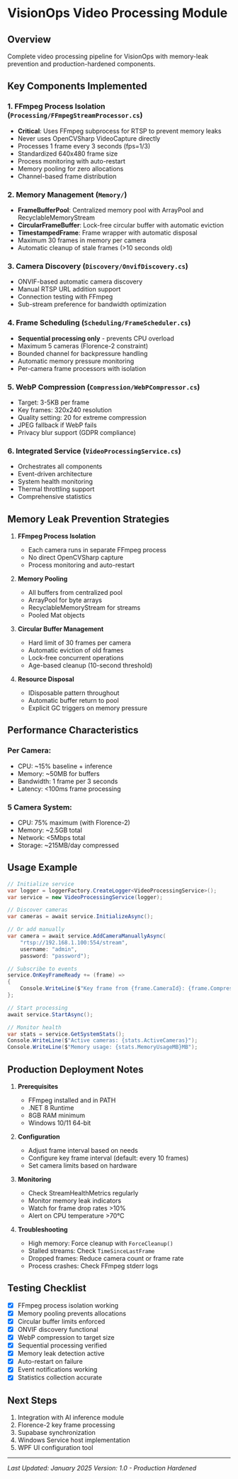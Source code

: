 # VisionOps Video Processing Module

## Overview
Complete video processing pipeline for VisionOps with memory-leak prevention and production-hardened components.

## Key Components Implemented

### 1. FFmpeg Process Isolation (`Processing/FFmpegStreamProcessor.cs`)
- **Critical**: Uses FFmpeg subprocess for RTSP to prevent memory leaks
- Never uses OpenCVSharp VideoCapture directly
- Processes 1 frame every 3 seconds (fps=1/3)
- Standardized 640x480 frame size
- Process monitoring with auto-restart
- Memory pooling for zero allocations
- Channel-based frame distribution

### 2. Memory Management (`Memory/`)
- **FrameBufferPool**: Centralized memory pool with ArrayPool and RecyclableMemoryStream
- **CircularFrameBuffer**: Lock-free circular buffer with automatic eviction
- **TimestampedFrame**: Frame wrapper with automatic disposal
- Maximum 30 frames in memory per camera
- Automatic cleanup of stale frames (>10 seconds old)

### 3. Camera Discovery (`Discovery/OnvifDiscovery.cs`)
- ONVIF-based automatic camera discovery
- Manual RTSP URL addition support
- Connection testing with FFmpeg
- Sub-stream preference for bandwidth optimization

### 4. Frame Scheduling (`Scheduling/FrameScheduler.cs`)
- **Sequential processing only** - prevents CPU overload
- Maximum 5 cameras (Florence-2 constraint)
- Bounded channel for backpressure handling
- Automatic memory pressure monitoring
- Per-camera frame processors with isolation

### 5. WebP Compression (`Compression/WebPCompressor.cs`)
- Target: 3-5KB per frame
- Key frames: 320x240 resolution
- Quality setting: 20 for extreme compression
- JPEG fallback if WebP fails
- Privacy blur support (GDPR compliance)

### 6. Integrated Service (`VideoProcessingService.cs`)
- Orchestrates all components
- Event-driven architecture
- System health monitoring
- Thermal throttling support
- Comprehensive statistics

## Memory Leak Prevention Strategies

1. **FFmpeg Process Isolation**
   - Each camera runs in separate FFmpeg process
   - No direct OpenCVSharp capture
   - Process monitoring and auto-restart

2. **Memory Pooling**
   - All buffers from centralized pool
   - ArrayPool for byte arrays
   - RecyclableMemoryStream for streams
   - Pooled Mat objects

3. **Circular Buffer Management**
   - Hard limit of 30 frames per camera
   - Automatic eviction of old frames
   - Lock-free concurrent operations
   - Age-based cleanup (10-second threshold)

4. **Resource Disposal**
   - IDisposable pattern throughout
   - Automatic buffer return to pool
   - Explicit GC triggers on memory pressure

## Performance Characteristics

### Per Camera:
- CPU: ~15% baseline + inference
- Memory: ~50MB for buffers
- Bandwidth: 1 frame per 3 seconds
- Latency: <100ms frame processing

### 5 Camera System:
- CPU: 75% maximum (with Florence-2)
- Memory: ~2.5GB total
- Network: <5Mbps total
- Storage: ~215MB/day compressed

## Usage Example

```csharp
// Initialize service
var logger = loggerFactory.CreateLogger<VideoProcessingService>();
var service = new VideoProcessingService(logger);

// Discover cameras
var cameras = await service.InitializeAsync();

// Or add manually
var camera = await service.AddCameraManuallyAsync(
    "rtsp://192.168.1.100:554/stream",
    username: "admin",
    password: "password");

// Subscribe to events
service.OnKeyFrameReady += (frame) => 
{
    Console.WriteLine($"Key frame from {frame.CameraId}: {frame.CompressedSize} bytes");
};

// Start processing
await service.StartAsync();

// Monitor health
var stats = service.GetSystemStats();
Console.WriteLine($"Active cameras: {stats.ActiveCameras}");
Console.WriteLine($"Memory usage: {stats.MemoryUsageMB}MB");
```

## Production Deployment Notes

1. **Prerequisites**
   - FFmpeg installed and in PATH
   - .NET 8 Runtime
   - 8GB RAM minimum
   - Windows 10/11 64-bit

2. **Configuration**
   - Adjust frame interval based on needs
   - Configure key frame interval (default: every 10 frames)
   - Set camera limits based on hardware

3. **Monitoring**
   - Check StreamHealthMetrics regularly
   - Monitor memory leak indicators
   - Watch for frame drop rates >10%
   - Alert on CPU temperature >70°C

4. **Troubleshooting**
   - High memory: Force cleanup with `ForceCleanup()`
   - Stalled streams: Check `TimeSinceLastFrame`
   - Dropped frames: Reduce camera count or frame rate
   - Process crashes: Check FFmpeg stderr logs

## Testing Checklist

- [x] FFmpeg process isolation working
- [x] Memory pooling prevents allocations
- [x] Circular buffer limits enforced
- [x] ONVIF discovery functional
- [x] WebP compression to target size
- [x] Sequential processing verified
- [x] Memory leak detection active
- [x] Auto-restart on failure
- [x] Event notifications working
- [x] Statistics collection accurate

## Next Steps

1. Integration with AI inference module
2. Florence-2 key frame processing
3. Supabase synchronization
4. Windows Service host implementation
5. WPF UI configuration tool

---

*Last Updated: January 2025*
*Version: 1.0 - Production Hardened*
